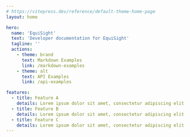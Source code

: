```yaml
---
# https://vitepress.dev/reference/default-theme-home-page
layout: home

hero:
  name: 'EquiSight'
  text: 'Developer documentation for EquiSight'
  tagline: ''
  actions:
    - theme: brand
      text: Markdown Examples
      link: /markdown-examples
    - theme: alt
      text: API Examples
      link: /api-examples

features:
  - title: Feature A
    details: Lorem ipsum dolor sit amet, consectetur adipiscing elit
  - title: Feature B
    details: Lorem ipsum dolor sit amet, consectetur adipiscing elit
  - title: Feature C
    details: Lorem ipsum dolor sit amet, consectetur adipiscing elit
---
```

